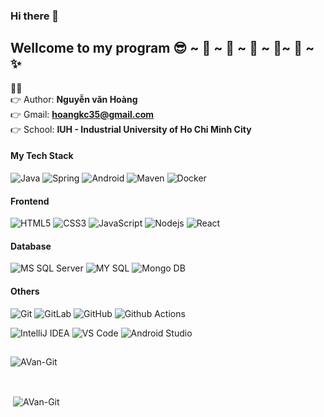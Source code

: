 ### Hi there 👋
## Wellcome to my program 😎 ~ 🥇 ~ 🥇 ~ 🥇 ~ 🥇~ 🥇 ~ ✨

👱‍♂️<Br>
👉 Author: **Nguyễn văn Hoàng** <Br>
👉 Gmail: **hoangkc35@gmail.com**<Br>
👉 School: **IUH - Industrial University of Ho Chi Minh City**<Br>
#### My Tech Stack

![Java](http://img.shields.io/badge/-Java-007396?style=flat-square&logo=java&logoColor=ffffff)
![Spring](http://img.shields.io/badge/-Spring-6DB33F?style=flat-square&logo=spring&logoColor=ffffff)
![Android](http://img.shields.io/badge/-Android-3DDC84?style=flat-square&logo=android&logoColor=ffffff)
![Maven](http://img.shields.io/badge/-Maven-1565c0?style=flat-square&logo=apache-maven)
![Docker](https://img.shields.io/badge/-Docker-black?style=flat-square&logo=docker)

#### Frontend
![HTML5](https://img.shields.io/badge/-HTML5-%23E44D27?style=flat-square&logo=html5&logoColor=ffffff)
![CSS3](https://img.shields.io/badge/-CSS3-%231572B6?style=flat-square&logo=css3)
![JavaScript](https://img.shields.io/badge/-JavaScript-%23F7DF1C?style=flat-square&logo=javascript&logoColor=000000&labelColor=%23F7DF1C&color=%23FFCE5A)
![Nodejs](https://img.shields.io/badge/-Nodejs-black?style=flat-square&logo=Node.js)
![React](https://img.shields.io/badge/-React-%23282C34?style=flat-square&logo=react)

#### Database
![MS SQL Server](http://img.shields.io/badge/-MS%20SQL%20Server-CC2927?style=flat-square&logo=microsoft-sql-server&logoColor=ffffff)
![MY SQL](http://img.shields.io/badge/-MySQL-1557A2?style=flat-square)
![Mongo DB](http://img.shields.io/badge/-MongoDB-409340?style=flat-square&logo=mongodb&logoColor=ffffff)

#### Others
![Git](https://img.shields.io/badge/-Git-%23F05032?style=flat-square&logo=git&logoColor=%23ffffff)
![GitLab](https://img.shields.io/badge/-GitLab-FCA121?style=flat-square&logo=gitlab)
![GitHub](https://img.shields.io/badge/-GitHub-181717?style=flat-square&logo=github)
![Github Actions](http://img.shields.io/badge/-Github%20Actions-2088FF?style=flat-square&logo=github-actions&logoColor=ffffff)

![IntelliJ IDEA](http://img.shields.io/badge/-IntelliJ%20IDEA-000000?style=flat-square&logo=intellij-idea&logoColor=ffffff)
![VS Code](http://img.shields.io/badge/-VS%20Code-007ACC?style=flat-square&logo=visual-studio-code&logoColor=ffffff)
![Android Studio](http://img.shields.io/badge/-Android%20Studio-3DDC84?style=flat-square&logo=android-studio&logoColor=ffffff)

##
<p><img align="center" src="https://github-readme-stats.vercel.app/api/top-langs?username=AVan-Git&show_icons=true&locale=en&layout=compact" alt="AVan-Git" /></p>
<br>
<p>&nbsp;<img align="center" src="https://github-readme-stats.vercel.app/api?username=AVan-Git&show_icons=true&locale=en" alt="AVan-Git" /></p
